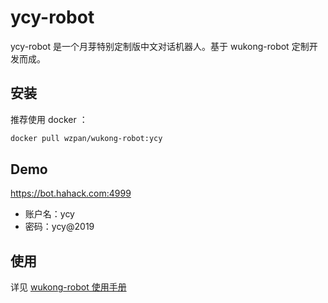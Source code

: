 # ycy-robot

ycy-robot 是一个月芽特别定制版中文对话机器人。基于 wukong-robot 定制开发而成。

## 安装 ##

推荐使用 docker ：

``` bash
docker pull wzpan/wukong-robot:ycy
```

## Demo ##

https://bot.hahack.com:4999

* 账户名：ycy
* 密码：ycy@2019

## 使用 ##

详见 [wukong-robot 使用手册](http://wukong.hahack.com)

